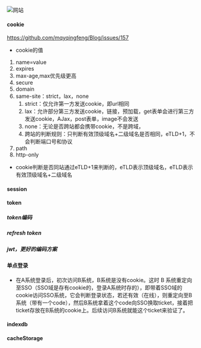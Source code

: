 ![网站](https://juejin.cn/post/6898630134530752520#heading-3)
#### cookie
https://github.com/mqyqingfeng/Blog/issues/157
- cookie的值
1. name=value
2. expires
3. max-age,max优先级更高
4. secure
5. domain
6. same-site：strict，lax，none
   1. strict：仅允许第一方发送cookie，即url相同
   2. lax：允许部分第三方发送cookie，链接，预加载，get表单会进行第三方发送cookie，AJax，post表单，image不会发送
   3. none：无论是否跨站都会携带cookie，不是跨域，
   4. 跨站的判断规则：只判断有效顶级域名+二级域名是否相同，eTLD+1，不会判断端口号和协议
7. path
8. http-only
- cookie判断是否同站通过eTLD+1来判断的，eTLD表示顶级域名，eTLD表示有效顶级域名+二级域名
#### session
#### token
##### token编码
##### refresh token
##### jwt，更好的编码方案
#### 单点登录
- 在A系统登录后，初次访问B系统，B系统是没有cookie。这时 B 系统重定向至SSO（SSO域是存有cookie的，登录A系统时存的），即带着SSO域的cookie访问SSO系统，它会判断登录状态，若还有效（在线），则重定向至B系统（带有一个code），然后B系统拿着这个code向SSO换取ticket，接着把ticket存放在B系统的cookie上。后续访问B系统就能这个ticket来验证了。
#### indexdb
#### cacheStorage